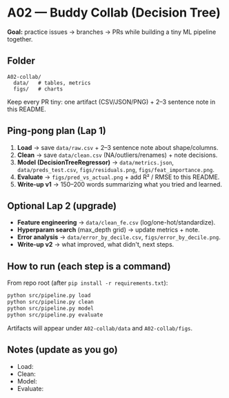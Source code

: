 # A02 — Buddy Collab (Decision Tree)

**Goal:** practice issues → branches → PRs while building a tiny ML pipeline together.

## Folder
```
A02-collab/
  data/   # tables, metrics
  figs/   # charts
```
Keep every PR tiny: one artifact (CSV/JSON/PNG) + 2–3 sentence note in this README.

## Ping-pong plan (Lap 1)
1. **Load** → save `data/raw.csv` + 2–3 sentence note about shape/columns.
2. **Clean** → save `data/clean.csv` (NA/outliers/renames) + note decisions.
3. **Model (DecisionTreeRegressor)** → `data/metrics.json`, `data/preds_test.csv`, `figs/residuals.png`, `figs/feat_importance.png`.
4. **Evaluate** → `figs/pred_vs_actual.png` + add R² / RMSE to this README.
5. **Write-up v1** → 150–200 words summarizing what you tried and learned.

## Optional Lap 2 (upgrade)
- **Feature engineering** → `data/clean_fe.csv` (log/one-hot/standardize).  
- **Hyperparam search** (max_depth grid) → update metrics + note.  
- **Error analysis** → `data/error_by_decile.csv`, `figs/error_by_decile.png`.  
- **Write-up v2** → what improved, what didn't, next steps.

## How to run (each step is a command)
From repo root (after `pip install -r requirements.txt`):
```bash
python src/pipeline.py load
python src/pipeline.py clean
python src/pipeline.py model
python src/pipeline.py evaluate
```
Artifacts will appear under `A02-collab/data` and `A02-collab/figs`.

## Notes (update as you go)
- Load:
- Clean:
- Model:
- Evaluate: